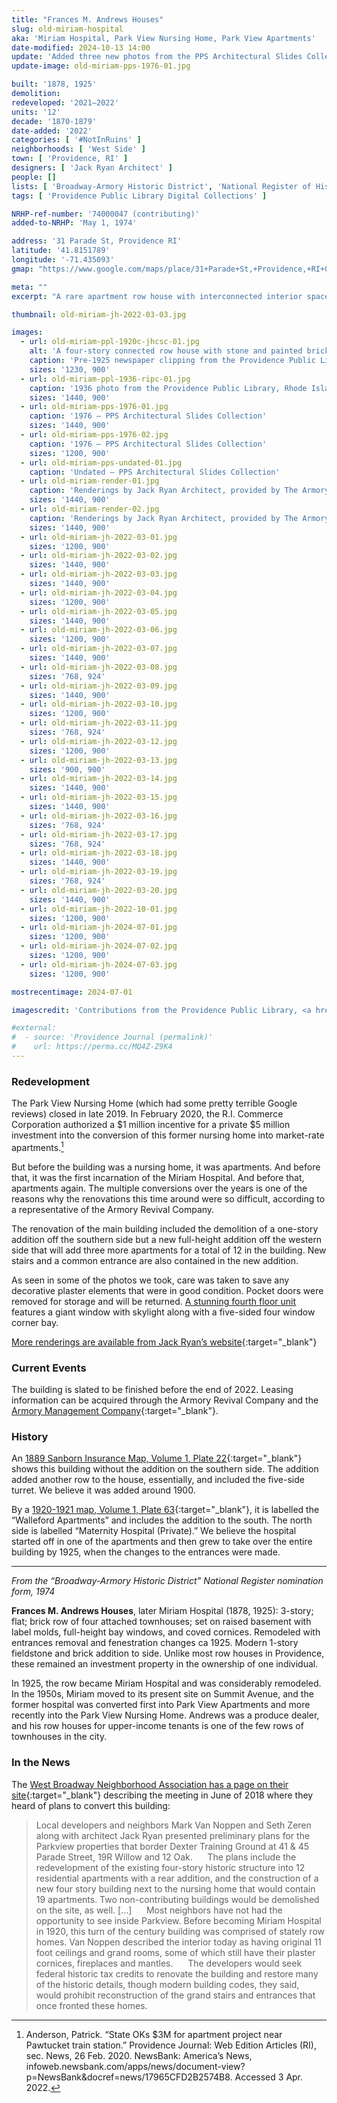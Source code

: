 ```yaml
---
title: "Frances M. Andrews Houses"
slug: old-miriam-hospital
aka: 'Miriam Hospital, Park View Nursing Home, Park View Apartments'
date-modified: 2024-10-13 14:00
update: 'Added three new photos from the PPS Architectural Slides Collection'
update-image: old-miriam-pps-1976-01.jpg

built: '1878, 1925'
demolition:
redeveloped: '2021–2022'
units: '12'
decade: '1870-1879'
date-added: '2022'
categories: [ '#NotInRuins' ]
neighborhoods: [ 'West Side' ]
town: [ 'Providence, RI' ]
designers: [ 'Jack Ryan Architect' ]
people: []
lists: [ 'Broadway-Armory Historic District', 'National Register of Historic Places' ]
tags: [ 'Providence Public Library Digital Collections' ]

NRHP-ref-number: '74000047 (contributing)'
added-to-NRHP: 'May 1, 1974'

address: '31 Parade St, Providence RI'
latitude: '41.8151789'
longitude: '-71.435093'
gmap: "https://www.google.com/maps/place/31+Parade+St,+Providence,+RI+02909/@41.8151789,-71.435093,17z/data=!3m1!4b1!4m5!3m4!1s0x89e4459ce2a074cb:0x2841fe8cb86b8055!8m2!3d41.8151789!4d-71.4329043"

meta: ""
excerpt: "A rare apartment row house with interconnected interior spaces and original details gets a facelift and modern new addition"

thumbnail: old-miriam-jh-2022-03-03.jpg

images:
  - url: old-miriam-ppl-1920c-jhcsc-01.jpg
    alt: 'A four-story connected row house with stone and painted brick exterior. Four full height, four-story bay windows give the façade of the building a nice rhythm. The south eastern corner features a full-height turret with windows around five sides. The renovation adds a volume to the rear of the building (the western side) which adds 3 more apartments and circulation stairs.'
    caption: 'Pre-1925 newspaper clipping from the Providence Public Library, John Hutchins Cady Research Scrapbooks Collection. Notice the three front entrance stairways.'
    sizes: '1230, 900'
  - url: old-miriam-ppl-1936-ripc-01.jpg
    caption: '1936 photo from the Providence Public Library, Rhode Island Photograph Collection. Individual apartment stairways are now removed with a central entrance that leads down into the basement level. The southern fourth floor unit already has the large window with skylight.'
    sizes: '1440, 900'
  - url: old-miriam-pps-1976-01.jpg
    caption: '1976 — PPS Architectural Slides Collection'
    sizes: '1440, 900'
  - url: old-miriam-pps-1976-02.jpg
    caption: '1976 — PPS Architectural Slides Collection'
    sizes: '1200, 900'
  - url: old-miriam-pps-undated-01.jpg
    caption: 'Undated — PPS Architectural Slides Collection'
  - url: old-miriam-render-01.jpg
    caption: 'Renderings by Jack Ryan Architect, provided by The Armory Revival Company'
    sizes: '1440, 900'
  - url: old-miriam-render-02.jpg
    caption: 'Renderings by Jack Ryan Architect, provided by The Armory Revival Company'
    sizes: '1440, 900'
  - url: old-miriam-jh-2022-03-01.jpg
    sizes: '1200, 900'
  - url: old-miriam-jh-2022-03-02.jpg
    sizes: '1440, 900'
  - url: old-miriam-jh-2022-03-03.jpg
    sizes: '1440, 900'
  - url: old-miriam-jh-2022-03-04.jpg
    sizes: '1200, 900'
  - url: old-miriam-jh-2022-03-05.jpg
    sizes: '1440, 900'
  - url: old-miriam-jh-2022-03-06.jpg
    sizes: '1200, 900'
  - url: old-miriam-jh-2022-03-07.jpg
    sizes: '1440, 900'
  - url: old-miriam-jh-2022-03-08.jpg
    sizes: '768, 924'
  - url: old-miriam-jh-2022-03-09.jpg
    sizes: '1440, 900'
  - url: old-miriam-jh-2022-03-10.jpg
    sizes: '1200, 900'
  - url: old-miriam-jh-2022-03-11.jpg
    sizes: '768, 924'
  - url: old-miriam-jh-2022-03-12.jpg
    sizes: '1200, 900'
  - url: old-miriam-jh-2022-03-13.jpg
    sizes: '900, 900'
  - url: old-miriam-jh-2022-03-14.jpg
    sizes: '1440, 900'
  - url: old-miriam-jh-2022-03-15.jpg
    sizes: '1440, 900'
  - url: old-miriam-jh-2022-03-16.jpg
    sizes: '768, 924'
  - url: old-miriam-jh-2022-03-17.jpg
    sizes: '768, 924'
  - url: old-miriam-jh-2022-03-18.jpg
    sizes: '1440, 900'
  - url: old-miriam-jh-2022-03-19.jpg
    sizes: '768, 924'
  - url: old-miriam-jh-2022-03-20.jpg
    sizes: '1440, 900'
  - url: old-miriam-jh-2022-10-01.jpg
    sizes: '1200, 900'
  - url: old-miriam-jh-2024-07-01.jpg
    sizes: '1200, 900'
  - url: old-miriam-jh-2024-07-02.jpg
    sizes: '1200, 900'
  - url: old-miriam-jh-2024-07-03.jpg
    sizes: '1200, 900'

mostrecentimage: 2024-07-01

imagescredit: 'Contributions from the Providence Public Library, <a href="//provlibdigital.org/islandora/object/islandora%3A5193" target="_blank">John Hutchins Cady Research Scrapbooks Collection</a> and <a href="//provlibdigital.org/islandora/object/islandora%3A10247" target="_blank">Rhode Island Photograph Collection</a>'

#external:
#  - source: 'Providence Journal (permalink)'
#    url: https://perma.cc/MQ4Z-Z9K4
---
```


### Redevelopment

The Park View Nursing Home (which had some pretty terrible Google reviews) closed in late 2019. In February 2020, the R.I. Commerce Corporation authorized a $1 million incentive for a private $5 million investment into the conversion of this former nursing home into market-rate apartments.[^1]

[^1]: Anderson, Patrick. “State OKs $3M for apartment project near Pawtucket train station.” Providence Journal: Web Edition Articles (RI), sec. News, 26 Feb. 2020. NewsBank: America’s News, infoweb.newsbank.com/apps/news/document-view?p=NewsBank&docref=news/17965CFD2B2574B8. Accessed 3 Apr. 2022.

But before the building was a nursing home, it was apartments. And before that, it was the first incarnation of the Miriam Hospital. And before that, apartments again. The multiple conversions over the years is one of the reasons why the renovations this time around were so difficult, according to a representative of the Armory Revival Company.

The renovation of the main building included the demolition of a one-story addition off the southern side but a new full-height addition off the western side that will add three more apartments for a total of 12 in the building. New stairs and a common entrance are also contained in the new addition.

As seen in some of the photos we took, care was taken to save any decorative plaster elements that were in good condition. Pocket doors were removed for storage and will be returned. [A stunning fourth floor unit](#photo-old-miriam-jh-2022-03-18) features a giant window with skylight along with a five-sided four window corner bay.

[More renderings are available from Jack Ryan’s website](//www.jackryanarchitect.com/parkview){:target="_blank"}


### Current Events

The building is slated to be finished before the end of 2022. Leasing information can be acquired through the Armory Revival Company and the [Armory Management Company](http://armorymanagement.com){:target="_blank"}.


### History

An [1889 Sanborn Insurance Map, Volume 1, Plate 22](http://hdl.loc.gov/loc.gmd/g3774pm.g3774pm_g08099188901){:target="_blank"} shows this building without the addition on the southern side. The addition added another row to the house, essentially, and included the five-side turret. We believe it was added around 1900.

By a [1920-1921 map, Volume 1, Plate 63](http://hdl.loc.gov/loc.gmd/g3774pm.g3774pm_g08099192001){:target="_blank"}, it is labelled the “Walleford Apartments” and includes the addition to the south. The north side is labelled “Maternity Hospital (Private).” We believe the hospital started off in one of the apartments and then grew to take over the entire building by 1925, when the changes to the entrances were made.

***

_From the “Broadway-Armory Historic District” National Register nomination form, 1974_

**Frances M. Andrews Houses**, later Miriam Hospital (1878, 1925): 3-story; flat; brick row of four attached townhouses; set on raised basement with label molds, full-height bay windows, and coved cornices. Remodeled with entrances removal and fenestration changes ca 1925. Modern 1-story fieldstone and brick addition to side. Unlike most row houses in Providence, these remained an investment property in the ownership of one individual.

In 1925, the row became Miriam Hospital and was considerably remodeled. In the 1950s, Miriam moved to its present site on Summit Avenue, and the former hospital was converted first into Park View Apartments and more recently into the Park View Nursing Home. Andrews was a produce dealer, and his row houses for upper-income tenants is one of the few rows of townhouses in the city.


### In the News

The [West Broadway Neighborhood Association has a page on their site](//www.wbna.org/news/2018/6/14/cdc-reviews-parkview-nursing-home-1492-westminster){:target="_blank"} describing the meeting in June of 2018 where they heard of plans to convert this building:

> Local developers and neighbors Mark Van Noppen and Seth Zeren along with architect Jack Ryan presented preliminary plans for the Parkview properties that border Dexter Training Ground at 41 & 45 Parade Street, 19R Willow and 12 Oak.
&nbsp;&nbsp;&nbsp;&nbsp;&nbsp;The plans include the redevelopment of the existing four-story historic structure into 12 residential apartments with a rear addition, and the construction of a new four story building next to the nursing home that would contain 19 apartments. Two non-contributing buildings would be demolished on the site, as well. […]
&nbsp;&nbsp;&nbsp;&nbsp;&nbsp;Most neighbors have not had the opportunity to see inside Parkview. Before becoming Miriam Hospital in 1920, this turn of the century building was comprised of stately row homes. Van Noppen described the interior today as having original 11 foot ceilings and grand rooms, some of which still have their plaster cornices, fireplaces and mantles.
&nbsp;&nbsp;&nbsp;&nbsp;&nbsp;The developers would seek federal historic tax credits to renovate the building and restore many of the historic details, though modern building codes, they said, would prohibit reconstruction of the grand stairs and entrances that once fronted these homes.
